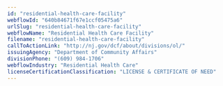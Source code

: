 ```yaml
---
id: "residential-health-care-facility"
webflowId: "640b84671f67e1ccf05475a6"
urlSlug: "residential-health-care-facility"
webflowName: "Residential Health Care Facility"
filename: "residential-health-care-facility"
callToActionLink: "http://nj.gov/dcf/about/divisions/ol/"
issuingAgency: "Department of Community Affairs"
divisionPhone: "(609) 984-1706"
webflowIndustry: "Residential Health Care"
licenseCertificationClassification: "LICENSE & CERTIFICATE OF NEED"
---
```

